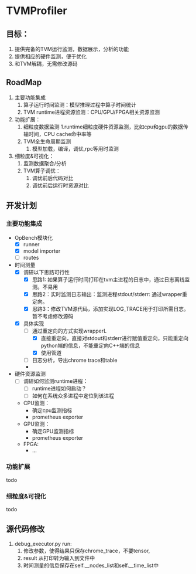 # TVMProfiler
## 目标：
1. 提供完备的TVM运行监测，数据展示，分析的功能
2. 提供相应的硬件监测，便于优化
3. 和TVM解耦，无需修改源码


## RoadMap
1. 主要功能集成
   1. 算子运行时间监测：模型推理过程中算子时间统计
   2. TVM runtime进程资源监测：CPU/GPU/FPGA相关资源监测
2. 功能扩展：
   1. 细粒度数据监测
      1.runtime细粒度硬件资源监测，比如cpu和gpu的数据传输时间，CPU cache命中率等
   2. TVM全生命周期监测
      1. 模型加载，编译，调优,rpc等用时监测
3. 细粒度&可视化：
   1. 监测数据聚合/分析
   2. TVM算子调优：
      1. 调优前后代码对比
      2. 调优前后运行时资源对比


## 开发计划
### 主要功能集成
- OpBench模块化
  - [x] runner
  - [x] model importer
  - [ ] routes
- 时间测量
  - [x] 调研以下思路可行性
    - [x] 思路1: 如果算子运行时间打印在tvm主进程的日志中，通过日志离线监测。不易用
    - [x] 思路2：实时监测日志输出：监测进程stdout/stderr: 通过wrapper重定向。
    - [x] 思路3：修改TVM源代码，添加实现LOG_TRACE用于打印所需日志。暂不考虑修改源码
  - [x] 具体实现
    - [ ] 通过重定向的方式实现wrapperL
      - [x] 直接重定向，直接对stdout和stderr进行赋值重定向，只能重定向python端的信息，不能重定向C++端的信息
      - [x] 使用管道
    - [ ] 日志分析，导出chrome trace和table
    - 
- 硬件资源监测
  - [ ] 调研如何监测runtime进程：
    - [ ] runtime进程如何启动？
    - [ ] 如何在系统众多进程中定位到该进程
  - CPU监测：
    - 确定cpu监测指标
    - prometheus exporter
  - GPU监测：
    - 确定GPU监测指标
    - prometheus exporter
  - FPGA:
    - ...
### 功能扩展
todo

### 细粒度&可视化
todo

## 源代码修改
1. debug_executor.py run:
   1. 修改参数，使得结果只保存chrome_trace，不要tensor,
   2. result 从打印转为输入到文件中
   3. 时间测量的信息保存在self.__nodes_list和self.__time_list中